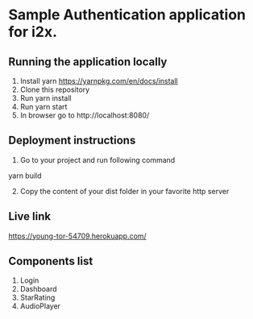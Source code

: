 # Sample Authentication application for i2x.

## Running the application locally

1) Install yarn https://yarnpkg.com/en/docs/install
2) Clone this repository
3) Run yarn install
4) Run yarn start
5) In browser go to http://localhost:8080/


## Deployment instructions
1) Go to your project and run following command

yarn build

2) Copy the content of your dist folder in your favorite http server


## Live link
https://young-tor-54709.herokuapp.com/

## Components list

1) Login
2) Dashboard
3) StarRating
4) AudioPlayer

